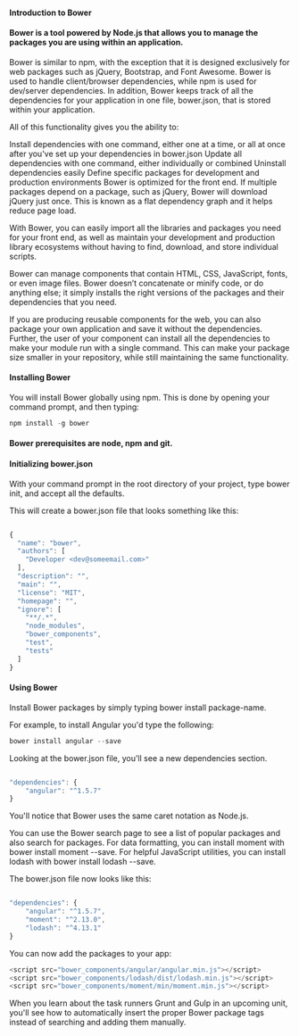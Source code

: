 #### Introduction to Bower

#### Bower is a tool powered by Node.js that allows you to manage the packages you are using within an application.

Bower is similar to npm, with the exception that it is designed exclusively for web packages such as jQuery, Bootstrap, and Font Awesome. Bower is used to handle client/browser dependencies, while npm is used for dev/server dependencies. In addition, Bower keeps track of all the dependencies for your application in one file, bower.json, that is stored within your application.

All of this functionality gives you the ability to:

Install dependencies with one command, either one at a time, or all at once after you've set up your dependencies in bower.json
Update all dependencies with one command, either individually or combined
Uninstall dependencies easily
Define specific packages for development and production environments
Bower is optimized for the front end. If multiple packages depend on a package, such as jQuery, Bower will download jQuery just once. This is known as a flat dependency graph and it helps reduce page load.

With Bower, you can easily import all the libraries and packages you need for your front end, as well as maintain your development and production library ecosystems without having to find, download, and store individual scripts.

Bower can manage components that contain HTML, CSS, JavaScript, fonts, or even image files. Bower doesn’t concatenate or minify code, or do anything else; it simply installs the right versions of the packages and their dependencies that you need.

If you are producing reusable components for the web, you can also package your own application and save it without the dependencies. Further, the user of your component can install all the dependencies to make your module run with a single command. This can make your package size smaller in your repository, while still maintaining the same functionality.


#### Installing Bower

You will install Bower globally using npm. This is done by opening your command prompt, and then typing:

```javascript
npm install -g bower
```

#### Bower prerequisites are node, npm and git.

#### Initializing bower.json

With your command prompt in the root directory of your project, type bower init, and accept all the defaults.

This will create a bower.json file that looks something like this:
```javascript

{
  "name": "bower",
  "authors": [
    "Developer <dev@someemail.com>"
  ],
  "description": "",
  "main": "",
  "license": "MIT",
  "homepage": "",
  "ignore": [
    "**/.*",
    "node_modules",
    "bower_components",
    "test",
    "tests"
  ]
}

````

#### Using Bower

Install Bower packages by simply typing bower install package-name.

For example, to install Angular you'd type the following:

```javascript
bower install angular --save
```

Looking at the bower.json file, you'll see a new dependencies section.

```javascript

"dependencies": {
    "angular": "^1.5.7"
}

```

You'll notice that Bower uses the same caret notation as Node.js.

You can use the Bower search page to see a list of popular packages and also search for packages. For data formatting, you can install moment with bower install moment --save. For helpful JavaScript utilities, you can install lodash with bower install lodash --save.

The bower.json file now looks like this:

```javascript

"dependencies": {
    "angular": "^1.5.7",
    "moment": "^2.13.0",
    "lodash": "^4.13.1"
}

```

You can now add the packages to your app:
```javascript
<script src="bower_components/angular/angular.min.js"></script>
<script src="bower_components/lodash/dist/lodash.min.js"></script>
<script src="bower_components/moment/min/moment.min.js"></script>
```
When you learn about the task runners Grunt and Gulp in an upcoming unit, you'll see how to automatically insert the proper Bower package <script></script> tags instead of searching and adding them manually.
